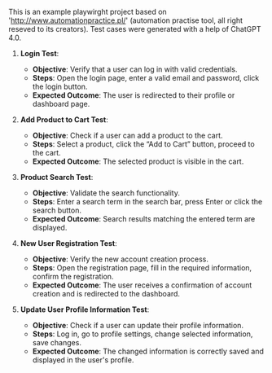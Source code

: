 This is an example playwirght project based on 'http://www.automationpractice.pl/' (automation practise tool, all right reseved to its creators).
Test cases were generated with a help of ChatGPT 4.0.

1. **Login Test**:
   - **Objective**: Verify that a user can log in with valid credentials.
   - **Steps**: Open the login page, enter a valid email and password, click the login button.
   - **Expected Outcome**: The user is redirected to their profile or dashboard page.

2. **Add Product to Cart Test**:
   - **Objective**: Check if a user can add a product to the cart.
   - **Steps**: Select a product, click the “Add to Cart” button, proceed to the cart.
   - **Expected Outcome**: The selected product is visible in the cart.

3. **Product Search Test**:
   - **Objective**: Validate the search functionality.
   - **Steps**: Enter a search term in the search bar, press Enter or click the search button.
   - **Expected Outcome**: Search results matching the entered term are displayed.

4. **New User Registration Test**:
   - **Objective**: Verify the new account creation process.
   - **Steps**: Open the registration page, fill in the required information, confirm the registration.
   - **Expected Outcome**: The user receives a confirmation of account creation and is redirected to the dashboard.

5. **Update User Profile Information Test**:
   - **Objective**: Check if a user can update their profile information.
   - **Steps**: Log in, go to profile settings, change selected information, save changes.
   - **Expected Outcome**: The changed information is correctly saved and displayed in the user's profile.